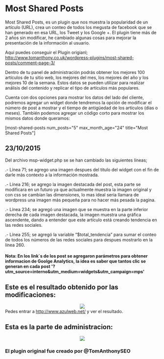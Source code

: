 <h1>Most Shared Posts</h1>

Most Shared Posts, es un plugin que nos muestra la popularidad de un artículo (URL), crea un conteo de todos los megusta de facebook que se han generado en esa URL, los Tweet y los Google +. El plugin tiene más de 2 años sin modificar, he cambiado algunas cosas para mejorar la presentación de la información al usuario.

Aqui puedes conseguir el Plugin origianl; http://www.tomanthony.co.uk/wordpress-plugins/most-shared-posts/comment-page-3/

Dentro de tu panel de administración podrás obtener los mejores 100 artículos de tu sitio web, los mejores del mes, los mejores del año y los mejores 10 de la semana. Estos datos se pueden utilizar para realizar análisis del contenido y replicar el tipo de artículos más populares. 

Cuenta con dos opciones para mostrar los datos del lado del cliente, podremos agregar un widget donde tendremos la opción de modificar el número de post a mostrar y el tiempo de antigüedad de los artículos (dias o meses). También podemos agregar un código corto para mostrar los mismos datos donde queramos:

[most-shared-posts num_posts="5" max_month_age="24" title="Most Shared Posts"]

<h2>23/10/2015</h2>
Del archivo msp-widget.php se se han cambiado las siguientes líneas;

.- Línea 71; se agrego una imagen despues del titulo del widget con el fin de darle más contexto a la información mostrada.

.- Línea 216; se agrego la imagen destacada del post, esta parte se modificara en un futuro ya que actualmente muestra la imagen original y con css se cambian las dimensiones, lo mas ideal seria llamara de wordpress una imagen más pequeña para no hacer más pesada la pagina. 

.- Línea 234; se agregó una imagen que se muestra en la parte inferior derecha de cada imagen destacada, la imagen muestra una gráfica ascendente, dando a entender que este artículo está creando tendencia en las redes sociales. 

.- Línea 255; se agregó la variable “$total_tendencia” para sumar el conteo de todos los números de las redes sociales para despues mostrarlo en la línea 260. 

<h4>Nota: En los link´s de los post se agregaron parámetros para obtener informacion de Goolge Analytics, la idea es saber que tantos clic se generan en cada post '?utm_source=interno&utm_medium=widgets&utm_campaign=mps'</h4>

<h2>Este es el resultado obtenido por las modificaciones:</h2>
<center><img src="http://www.azulweb.net/wp-content/uploads/2015/10/MSP.png"></center>
Pedes entrar a <a href="http://www.azulweb.net/">http://www.azulweb.net/</a> y ver el resultado.

<h2>Esta es la parte de administracion:</h2>
<center><img src="http://www.azulweb.net/wp-content/uploads/2015/10/MSP-ADMIN.png"></center>
<h3>El plugin original fue creado por @TomAnthonySEO</h3>
